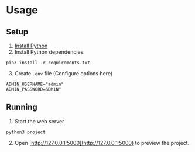 # Usage
## Setup
1. [Install Python](https://www.python.org/downloads/)
2. Install Python dependencies:
```
pip3 install -r requirements.txt
```
3. Create `.env` file (Configure options here)
```env
ADMIN_USERNAME="admin"
ADMIN_PASSWORD=&DM1N"
```
## Running
1. Start the web server
```
python3 project
```
2. Open [http://127.0.0.1:5000](http://127.0.0.1:5000) to preview the project.